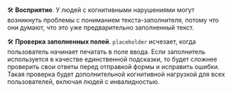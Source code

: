 🛠 **Восприятие**. У людей с когнитивными нарушениями могут возникнуть проблемы с пониманием текста-заполнителя, потому что они думают, что это уже предварительно заполненный текст.

🛠 **Проверка заполненных полей**. `placeholder` исчезает, когда пользователь начинает печатать в поле ввода. Если заполнитель используется в качестве единственной подсказки, то будет сложнее проверить свои ответы перед отправкой формы и исправить ошибки. Такая проверка будет дополнительной когнитивной нагрузкой для всех пользователей, включая людей с инвалидностью.
